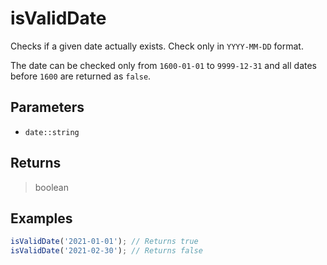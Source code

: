 # isValidDate <Lang js />

Checks if a given date actually exists. Check only in `YYYY-MM-DD` format.

The date can be checked only from `1600-01-01` to `9999-12-31` and all dates before `1600` are returned as `false`.

## Parameters

- `date::string`

## Returns

> boolean

## Examples

```javascript
isValidDate('2021-01-01'); // Returns true
isValidDate('2021-02-30'); // Returns false
```
